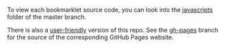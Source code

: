 To view each bookmarklet source code, you can look into the [javascripts](/javascripts) folder of the master branch.

There is also a [user-friendly](https://thomasleplus.github.io/bookmarklets) version of this repo. See the [gh-pages](https://github.com/thomasleplus/bookmarklets/tree/gh-pages) branch for the source of the corresponding GitHub Pages website.
